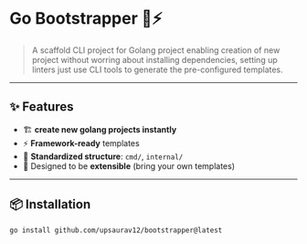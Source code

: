 # Go Bootstrapper 🐹⚡
> A scaffold CLI project for Golang project enabling creation of new project without worring about installing dependencies, setting up linters
just use CLI tools to generate the pre-configured templates.

---

## ✨ Features
- 🏗 **create new golang projects instantly**  
- ⚡ **Framework-ready** templates  
- 📂 **Standardized structure**: `cmd/`, `internal/`  
- 🔮 Designed to be **extensible** (bring your own templates)  

---

## 📦 Installation

```bash
go install github.com/upsaurav12/bootstrapper@latest


